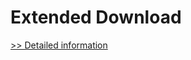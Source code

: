 # Extended Download
[>> Detailed information](https://secure.shareit.com/shareit/product.html?productid=300565152&affiliateid=200057808)
